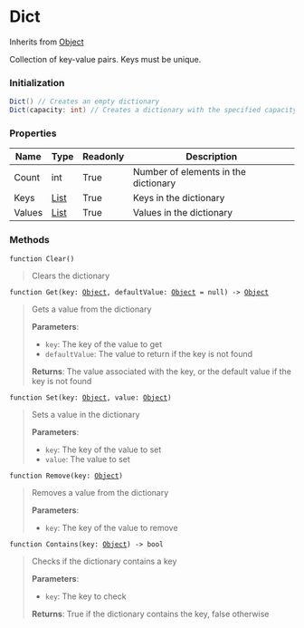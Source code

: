 # Dict
Inherits from [Object](../objects/Object.md)

Collection of key-value pairs.
Keys must be unique.

### Initialization
```csharp
Dict() // Creates an empty dictionary
Dict(capacity: int) // Creates a dictionary with the specified capacity
```

### Properties
|Name|Type|Readonly|Description|
|---|---|---|---|
|Count|int|True|Number of elements in the dictionary|
|Keys|[List](../objects/List.md)|True|Keys in the dictionary|
|Values|[List](../objects/List.md)|True|Values in the dictionary|


### Methods
<pre class="language-typescript"><code class="lang-typescript">function Clear()</code></pre>
> Clears the dictionary
> 
<pre class="language-typescript"><code class="lang-typescript">function Get(key: <a data-footnote-ref href="#user-content-fn-45">Object</a>, defaultValue: <a data-footnote-ref href="#user-content-fn-45">Object</a> = null) -> <a data-footnote-ref href="#user-content-fn-45">Object</a></code></pre>
> Gets a value from the dictionary
> 
> **Parameters**:
> - `key`: The key of the value to get
> - `defaultValue`: The value to return if the key is not found
> 
> **Returns**: The value associated with the key, or the default value if the key is not found
<pre class="language-typescript"><code class="lang-typescript">function Set(key: <a data-footnote-ref href="#user-content-fn-45">Object</a>, value: <a data-footnote-ref href="#user-content-fn-45">Object</a>)</code></pre>
> Sets a value in the dictionary
> 
> **Parameters**:
> - `key`: The key of the value to set
> - `value`: The value to set
> 
<pre class="language-typescript"><code class="lang-typescript">function Remove(key: <a data-footnote-ref href="#user-content-fn-45">Object</a>)</code></pre>
> Removes a value from the dictionary
> 
> **Parameters**:
> - `key`: The key of the value to remove
> 
<pre class="language-typescript"><code class="lang-typescript">function Contains(key: <a data-footnote-ref href="#user-content-fn-45">Object</a>) -> bool</code></pre>
> Checks if the dictionary contains a key
> 
> **Parameters**:
> - `key`: The key to check
> 
> **Returns**: True if the dictionary contains the key, false otherwise

[^0]: [Camera](../static/Camera.md)
[^1]: [Character](../objects/Character.md)
[^2]: [Collider](../objects/Collider.md)
[^3]: [Collision](../objects/Collision.md)
[^4]: [Color](../objects/Color.md)
[^5]: [Convert](../static/Convert.md)
[^6]: [Cutscene](../static/Cutscene.md)
[^7]: [Dict](../objects/Dict.md)
[^8]: [Game](../static/Game.md)
[^9]: [Human](../objects/Human.md)
[^10]: [Input](../static/Input.md)
[^11]: [Json](../static/Json.md)
[^12]: [LightBuiltin](../static/LightBuiltin.md)
[^13]: [LineCastHitResult](../objects/LineCastHitResult.md)
[^14]: [LineRenderer](../objects/LineRenderer.md)
[^15]: [List](../objects/List.md)
[^16]: [Locale](../static/Locale.md)
[^17]: [LodBuiltin](../static/LodBuiltin.md)
[^18]: [Map](../static/Map.md)
[^19]: [MapObject](../objects/MapObject.md)
[^20]: [MapTargetable](../objects/MapTargetable.md)
[^21]: [Math](../static/Math.md)
[^22]: [NavmeshObstacleBuiltin](../static/NavmeshObstacleBuiltin.md)
[^23]: [Network](../static/Network.md)
[^24]: [NetworkView](../objects/NetworkView.md)
[^25]: [PersistentData](../static/PersistentData.md)
[^26]: [Physics](../static/Physics.md)
[^27]: [PhysicsMaterialBuiltin](../static/PhysicsMaterialBuiltin.md)
[^28]: [Player](../objects/Player.md)
[^29]: [Prefab](../objects/Prefab.md)
[^30]: [Quaternion](../objects/Quaternion.md)
[^31]: [Random](../objects/Random.md)
[^32]: [Range](../objects/Range.md)
[^33]: [RigidbodyBuiltin](../static/RigidbodyBuiltin.md)
[^34]: [RoomData](../static/RoomData.md)
[^35]: [Set](../objects/Set.md)
[^36]: [Shifter](../objects/Shifter.md)
[^37]: [String](../static/String.md)
[^38]: [Time](../static/Time.md)
[^39]: [Titan](../objects/Titan.md)
[^40]: [Transform](../objects/Transform.md)
[^41]: [UI](../static/UI.md)
[^42]: [Vector2](../objects/Vector2.md)
[^43]: [Vector3](../objects/Vector3.md)
[^44]: [WallColossal](../objects/WallColossal.md)
[^45]: [Object](../objects/Object.md)
[^46]: [Component](../objects/Component.md)
